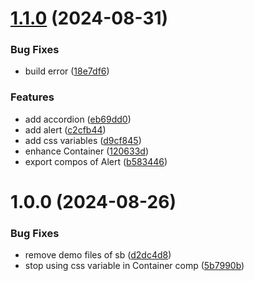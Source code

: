 # [1.1.0](https://github.com/nakobase/nako-ui/compare/v1.0.0...v1.1.0) (2024-08-31)


### Bug Fixes

* build error ([18e7df6](https://github.com/nakobase/nako-ui/commit/18e7df6fb64d2c93891d38a120d5c8430e631ab8))


### Features

* add accordion ([eb69dd0](https://github.com/nakobase/nako-ui/commit/eb69dd0d3dd0ca77461e50975b695435878460b8))
* add alert ([c2cfb44](https://github.com/nakobase/nako-ui/commit/c2cfb443a047389d2c9d2b7a10ddcbc11273131d))
* add css variables ([d9cf845](https://github.com/nakobase/nako-ui/commit/d9cf845ccb73541666b3cb43ed82969838911098))
* enhance Container ([120633d](https://github.com/nakobase/nako-ui/commit/120633d4613b8ee497874ee1bf89199914cbd624))
* export compos of Alert ([b583446](https://github.com/nakobase/nako-ui/commit/b58344650cd4d5ceceaccd594b0303584b782425))

# 1.0.0 (2024-08-26)


### Bug Fixes

* remove demo files of sb ([d2dc4d8](https://github.com/nakobase/nako-ui/commit/d2dc4d89942d51a9e719cc4d29ad64d87e12dbe6))
* stop using css variable in Container comp ([5b7990b](https://github.com/nakobase/nako-ui/commit/5b7990ba09dd6ea2890eee0a31d2103bb093109f))
